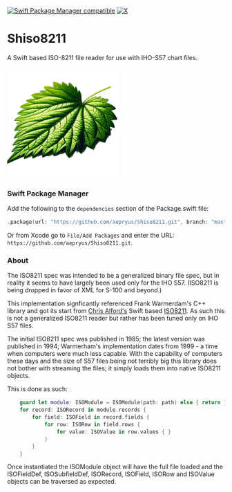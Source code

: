 [![Swift Package Manager compatible](https://img.shields.io/badge/SPM-compatible-brightgreen.svg)](https://github.com/apple/swift-package-manager)
[![X](https://img.shields.io/badge/X-@JoeCharlier-blue.svg?style=flat)](http://twitter.com/JoeCharlier)
# Shiso8211

A Swift based ISO-8211 file reader for use with IHO-S57 chart files.

![Shiso](Shiso256.png)
### Swift Package Manager

Add the following to the ```dependencies``` section of the Package.swift file:
```swift
.package(url: "https://github.com/aepryus/Shiso8211.git", branch: "master"),
```

Or from Xcode go to `File/Add Packages` and enter the URL: `https://github.com/aepryus/Shiso8211.git`.

### About

The ISO8211 spec was intended to be a generalized binary file spec, but in reality it seems to have largely been used only for the IHO S57.  (ISO8211 is being dropped in favor of XML for S-100 and beyond.)

This implementation signficantly referenced Frank Warmerdam's C++ library and got its start from [Chris Alford's](https://github.com/chrisvalford) Swift based [ISO8211](https://github.com/chrisvalford/ISO8211).  As such this is not a generalized ISO8211 reader but rather has been tuned only on IHO S57 files.

The initial ISO8211 spec was published in 1985; the latest version was published in 1994; Warmerham's implementation dates from 1999 - a time when computers were much less capable.  With the capability of computers these days and the size of S57 files being not terribly big this library does not bother with streaming the files; it simply loads them into native ISO8211 objects.

This is done as such:

```swift
    guard let module: ISOModule = ISOModule(path: path) else { return }
    for record: ISORecord in module.records {
        for field: ISOField in record.fields {
            for row: ISORow in field.rows {
                for value: ISOValue in row.values { }
            }
        }
    }
```

Once instantiated the ISOModule object will have the full file loaded and the ISOFieldDef, ISOSubfieldDef, ISORecord, ISOField, ISORow and ISOValue objects can be traversed as expected.

